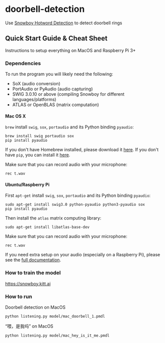# doorbell-detection

Use [Snowboy Hotword Detection](https://github.com/Kitt-AI/snowboy) to detect doorbell rings

## Quick Start Guide & Cheat Sheet

Instructions to setup everything on MacOS and Raspberry Pi 3+

### Dependencies
To run the program you will likely need the following:

* SoX (audio conversion)
* PortAudio or PyAudio (audio capturing)
* SWIG 3.0.10 or above (compiling Snowboy for different languages/platforms)
* ATLAS or OpenBLAS (matrix computation)

#### Mac OS X

`brew` install `swig`, `sox`, `portaudio` and its Python binding `pyaudio`:

    brew install swig portaudio sox
    pip install pyaudio

If you don't have Homebrew installed, please download it [here](http://brew.sh/). If you don't have `pip`, you can install it [here](https://pip.pypa.io/en/stable/installing/).

Make sure that you can record audio with your microphone:

    rec t.wav

#### Ubuntu/Raspberry Pi

First `apt-get` install `swig`, `sox`, `portaudio` and its Python binding `pyaudio`:

    sudo apt-get install swig3.0 python-pyaudio python3-pyaudio sox
    pip install pyaudio

Then install the `atlas` matrix computing library:

    sudo apt-get install libatlas-base-dev

Make sure that you can record audio with your microphone:

    rec t.wav

If you need extra setup on your audio (especially on a Raspberry Pi), please see the [full documentation](http://docs.kitt.ai/snowboy).

### How to train the model

https://snowboy.kitt.ai

### How to run

Doorbell detection on MacOS

    python listening.py model/mac_doorbell_1.pmdl

“喂，是我吗” on MacOS

    python listening.py model/mac_hey_is_it_me.pmdl

